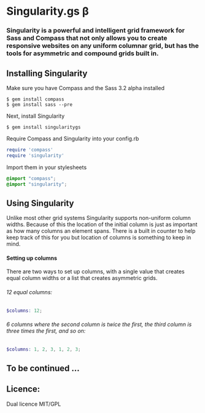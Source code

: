 # Singularity.gs β

### Singularity is a powerful and intelligent grid framework for Sass and Compass that not only allows you to create responsive websites on any uniform columnar grid, but has the tools for asymmetric and compound grids built in.

## Installing Singularity

Make sure you have Compass and the Sass 3.2 alpha installed

```
$ gem install compass
$ gem install sass --pre
```

Next, install Singularity

```
$ gem install singularitygs
```

Require Compass and Singularity into your config.rb

```ruby
require 'compass'
require 'singularity'
```

Import them in your stylesheets

```scss
@import "compass";
@import "singularity";
```

## Using Singularity

Unlike most other grid systems Singularity supports non-uniform column widths. Because of this the location of the initial column is just as important as how many columns an element spans. There is a built in counter to help keep track of this for you but location of columns is something to keep in mind.

#### Setting up columns
There are two ways to set up columns, with a single value that creates equal column widths or a list that creates asymmetric grids.

###### 12 equal columns:

```scss
$columns: 12;
```

###### 6 columns where the second column is twice the first, the third column is three times the first, and so on:

```scss
$columns: 1, 2, 3, 1, 2, 3;
```

## To be continued …

## Licence:

Dual licence MIT/GPL